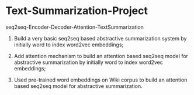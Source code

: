 # Text-Summarization-Project
seq2seq-Encoder-Decoder-Attention-TextSummarization

1. Build a very basic seq2seq based abstractive summarization system by initially word to index word2vec embeddings;

2. Add attention mechanism to build an attention based seq2seq model for abstractive summarization by initially word to index word2vec embeddings;

3. Used pre-trained word embeddings on Wiki corpus to build an attention based seq2seq model for abstractive summarization.
